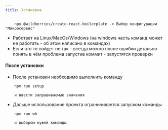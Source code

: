 ```yaml
---
title: Установка
---
```


```
    npx @wildberries/create-react-boilerplate -> Выбор конфигурации "Микросервис" 
```

- Работает на Linux/MacOs/Windows (на windows часть команд может не работать - об этом написано в командах)
- Если что то пойдет не так - всегда можно после ошибки детально понять в чём проблема запустив коммит - запустятся проверки


#### После установки 

- После установки необходимо выполнить команду 
```
    npm run setup

    и ввести запрашиваемые значения
```
- Дальше использование проекта ограничивается запуском команды 
```
    npm run wb

    и выбором нужнй команды
```